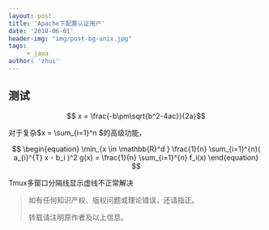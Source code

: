 ```yaml
---
layout: post
title: 'Apache下配置认证用户'
date: '2018-06-01'
header-img: "img/post-bg-unix.jpg"
tags:
     - java
author: 'zhui'
---
```


## 测试

$$ x = \frac{-b\pm\sqrt{b^2-4ac}}{2a}$$

对于复杂$x = \sum_{i=1}^n $的高级功能，

$$
\begin{equation}
		\min_{x \in  \mathbb{R}^d }  \frac{1}{n} \sum_{i=1}^{n}( a_{i}^{T} x - b_i )^2
		g(x) = \frac{1}{n} \sum_{i=1}^{n} f_i(x)
\end{equation}
$$

Tmux多窗口分隔线显示虚线不正常解决

> 如有任何知识产权、版权问题或理论错误，还请指正。
>
> 转载请注明原作者及以上信息。

